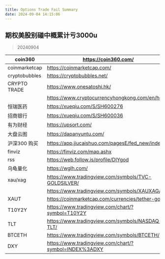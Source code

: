 ```yaml
---
title: Options Trade Fail Summary
date: 2024-09-04 14:15:06
---
```

期权美股别碰中概累计亏3000u
---
> 20240904

| coin360       | https://coin360.com/                                  |
| ------------- | ----------------------------------------------------- |
| coinmarketcap | https://coinmarketcap.com/                            |
| cryptobubbles | https://cryptobubbles.net/                            |
| CRYPTO TRADE  | https://www.onesatoshi.hk/                            |
|               | https://www.cryptocurrencyhongkong.com/en/home        |
| 恒瑞医药      | https://xueqiu.com/S/SH600276                         |
| 招商银行      | https://xueqiu.com/S/SH600036                         |
| 有为财经      | https://upsort.com/                                   |
| 大盘云图      | https://dapanyuntu.com/                               |
| 沪深300 购买  | https://app.jiucaishuo.com/pagesE/fed_new/index       |
| finviz        | https://finviz.com/map.ashx                           |
| rss           | https://web.follow.is/profile/DIYgod                  |
| 乌龟量化      | https://wglh.com/                                     |
| xau/xag       | https://www.tradingview.com/symbols/TVC-GOLDSILVER/   |
|               | https://www.tradingview.com/symbols/XAUXAG/           |
| XAUT          | https://coinmarketcap.com/currencies/tether-gold/     |
| T10Y2Y        | https://www.tradingview.com/chart/?symbol=T10Y2Y      |
| TLT           | https://www.tradingview.com/symbols/NASDAQ-TLT/       |
| BTCETH        | https://www.tradingview.com/symbols/BTCETH/           |
| DXY           | https://www.tradingview.com/chart/?symbol=INDEX%3ADXY |
